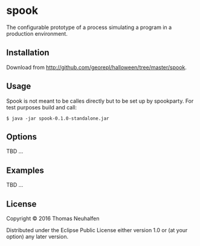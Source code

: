 # spook

The configurable prototype of a process simulating a program in a production environment.

## Installation

Download from http://github.com/georepl/halloween/tree/master/spook.

## Usage

Spook is not meant to be calles directly but to be set up by spookparty. For test purposes build and call:

    $ java -jar spook-0.1.0-standalone.jar

## Options

TBD ...

## Examples

TBD ...

## License

Copyright © 2016 Thomas Neuhalfen

Distributed under the Eclipse Public License either version 1.0 or (at
your option) any later version.
